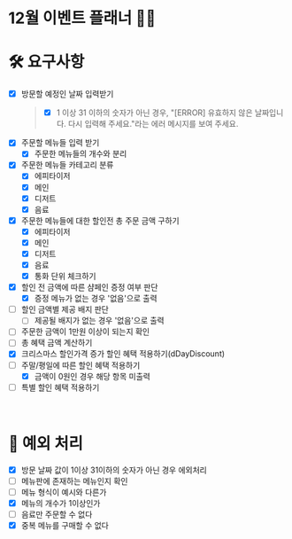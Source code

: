 # 12월 이벤트 플래너 🎅🏻

# 🛠️ 요구사항

- [x] 방문할 예정인 날짜 입력받기
  > - [x] 1 이상 31 이하의 숫자가 아닌 경우, "[ERROR] 유효하지 않은 날짜입니다. 다시 입력해 주세요."라는 에러 메시지를 보여 주세요.
- [x] 주문할 메뉴들 입력 받기
  - [x] 주문한 메뉴들의 개수와 분리
- [x] 주문한 메뉴들 카테고리 분류
  - [x] 에피타이저
  - [x] 메인
  - [x] 디저트
  - [x] 음료
- [x] 주문한 메뉴들에 대한 할인전 총 주문 금액 구하기
  - [x] 에피타이저
  - [x] 메인
  - [x] 디저트
  - [x] 음료
  - [x] 통화 단위 체크하기
- [x] 할인 전 금액에 따른 샴페인 증정 여부 판단
  - [x] 증정 메뉴가 없는 경우 '없음'으로 출력
- [ ] 할인 금액별 제공 배지 판단
  - [ ] 제공될 배지가 없는 경우 '없음'으로 출력
- [ ] 주문한 금액이 1만원 이상이 되는지 확인
- [ ] 총 혜택 금액 계산하기
- [x] 크리스마스 할인가격 증가 할인 혜택 적용하기(dDayDiscount)
- [ ] 주말/평일에 따른 할인 혜택 적용하기
  - [x] 금액이 0원인 경우 해당 항목 미출력
- [ ] 특별 할인 혜택 적용하기

<br/>

# 🚨 예외 처리

- [x] 방문 날짜 값이 1이상 31이하의 숫자가 아닌 경우 에외처리
- [ ] 메뉴판에 존재하는 메뉴인지 확인
- [ ] 메뉴 형식이 예시와 다른가
- [x] 메뉴의 개수가 1이상인가
- [ ] 음료만 주문할 수 없다
- [x] 중복 메뉴를 구매할 수 없다
